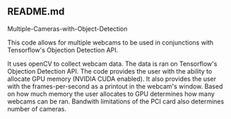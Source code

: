 ## README.md
Multiple-Cameras-with-Object-Detection

This code allows for multiple webcams to be used in conjunctions with Tensorflow's Objection Detection API.

It uses openCV to collect webcam data. The data is ran on Tensorflow's Objection Detection API. The code provides the user with the ability to allocate GPU memory (NVIDIA CUDA enabled). It also provides the user with the frames-per-second as a printout in the webcam's window. Based on how much memory the user allocates to GPU determines how many webcams can be ran. Bandwith limitations of the PCI card also determines number of cameras.

